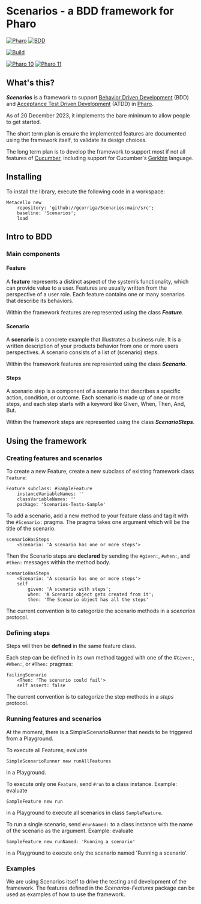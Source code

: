 # Scenarios - a BDD framework for Pharo
[![Pharo](https://img.shields.io/static/v1?style=for-the-badge&message=Pharo&color=3297d4&logo=Harbor&logoColor=FFFFFF&label=)](https://www.pharo.org) 
[![BDD](https://img.shields.io/static/v1?style=for-the-badge&message=BDD&color=044a64&logo=BDD&logoColor=FFFFFF&label=)](https://en.wikipedia.org/wiki/Behavior-driven_development)

[![Build](https://github.com/gcorriga/Scenarios/actions/workflows/build.yml/badge.svg)](https://github.com/gcorriga/Scenarios/actions/workflows/build.yml)

[![Pharo 10](https://img.shields.io/badge/Pharo-10-%23aac9ff.svg)](https://pharo.org/download)
[![Pharo 11](https://img.shields.io/badge/Pharo-11-%23aac9ff.svg)](https://pharo.org/download)

## What's this?
**_Scenarios_** is a framework to support [Behavior Driven Development](https://en.wikipedia.org/wiki/Behavior-driven_development) (BDD) and [Acceptance Test Driven Development](https://en.wikipedia.org/wiki/Acceptance_test-driven_development) (ATDD) in [Pharo](https://www.pharo.org).

As of 20 December 2023, it implements the bare minimum to allow people to get started.

The short term plan is ensure the implemented features are documented using the framework itself, to validate its design choices.

The long term plan is to develop the framework to support most if not all features of [Cucumber](https://cucumber.io/), including support for Cucumber's [Gerkhin](https://cucumber.io/docs/gherkin/) language.

## Installing
To install the library, execute the following code in a workspace:

```Smalltalk
Metacello new
    repository: 'github://gcorriga/Scenarios:main/src';
    baseline: 'Scenarios';
    load
```
## Intro to BDD 
### Main components
#### Feature
A **feature** represents a distinct aspect of the system’s functionality, which can provide value to a user. Features are usually written from the perspective of a user role. Each feature contains one or many scenarios that describe its behaviors.

Within the framework features are represented using the class **_Feature_**.

#### Scenario
A **scenario** is a concrete example that illustrates a business rule. It is a written description of your products behavior from one or more users perspectives. A scenario consists of a list of (scenario) steps.

Within the framework features are represented using the class **_Scenario_**.

#### Steps
A scenario step is a component of a scenario that describes a specific action, condition, or outcome. Each scenario is made up of one or more steps, and each step starts with a keyword like Given, When, Then, And, But.

Within the framework steps are represented using the class **_ScenarioSteps_**.

## Using the framework

### Creating features and scenarios
To create a new Feature, create a new subclass of existing framework class `Feature`:

```Smalltalk
Feature subclass: #SampleFeature
	instanceVariableNames: ''
	classVariableNames: ''
	package: 'Scenarios-Tests-Sample'
```

To add a scenario, add a new method to your feature class and tag it with the `#Scenario:` pragma. The pragma takes one argument which will be the title of the scenario.

```Smalltalk
scenarioHasSteps
	<Scenario: 'A scenario has one or more steps'>
```

Then the Scenario steps are **declared** by sending the `#given:`, `#when:`, and `#then:` messages within the method body.

```Smalltalk
scenarioHasSteps
	<Scenario: 'A scenario has one or more steps'>
	self
		given: 'A scenario with steps';
		when: 'A Scenario object gets created from it';
		then: 'The Scenario object has all the steps'
```
The current convention is to categorize the scenario methods in a _scenarios_ protocol.

### Defining steps
Steps will then be **defined** in the same feature class.

Each step can be defined in its own method tagged with one of the #`Given:`, `#When:`, or `#Then:` pragmas:

```Smalltalk
failingScenario
	<Then: 'The scenario could fail'>
	self assert: false
```
The current convention is to categorize the step methods in a _steps_ protocol.

### Running features and scenarios
At the moment, there is a SimpleScenarioRunner that needs to be triggered from a Playground.

To execute all Features, evaluate 

```Smalltalk
SimpleScenarioRunner new runAllFeatures 
```

in a Playground. 

To execute only one `Feature`, send `#run` to a class instance. 
Example: evaluate 

```Smalltalk
SampleFeature new run
``` 

in a Playground to execute all scenarios in class `SampleFeature`.

To run a single scenario, send `#runNamed:` to a class instance with the name of the scenario as the argument.
Example: evaluate

```Smalltalk
SampleFeature new runNamed: 'Running a scenario'
```

in a Playground to execute only the scenario named 'Running a scenario'.

### Examples
We are using Scenarios itself to drive the testing and development of the framework. The features defined in the _Scenarios-Features_ package can be used as examples of how to use the framework.
